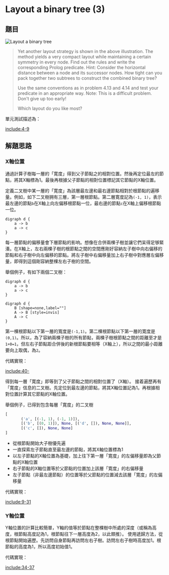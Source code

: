# Layout a binary tree (3)

## 題目

![Layout a binary tree](https://sites.google.com/site/prologsite/prolog-problems/4/p66.gif?attredirects=0)

>Yet another layout strategy is shown in the above illustration. The method yields a very compact layout while maintaining a certain symmetry in every node. Find out the rules and write the corresponding Prolog predicate. Hint: Consider the horizontal distance between a node and its successor nodes. How tight can you pack together two subtrees to construct the combined binary tree?
>
>Use the same conventions as in problem 4.13 and 4.14 and test your predicate in an appropriate way. Note: This is a difficult problem. Don't give up too early!
>
>Which layout do you like most? 

單元測試描述為：

[include:4-9](../../../tests/btree/p415_test.py)

## 解題思路

### X軸位置

通過計算子樹每一層的「寛度」得到父子節點之的相對位置。然後再定位最左的節點，將其X軸標為1。最後再根據父子節點的相對位置標記其它節點的X軸位置。

定義二叉樹中某一層的「寛度」為該層最左邊和最右邊節點相對於根節點的遍移量。例如，如下二叉樹拥有三層，第一層根節點。第二層寛度記為`(-1, 1)`，表示最左邊的節點`b`在X軸上向左偏移根節點一位，最右邊的節點`c`在X軸上偏移根節點一位。

```puml
digraph d {
    a -> b
    a -> c
}
```

每一層節點的偏移量會下層節點的影响。想像在合併兩棵子樹並讓它們呆得足够緊湊。在X軸上，左右兩棵子樹的根節點之間的空間應剛好容納左子樹中向右偏移的節點和右子樹中向左偏移的節點。將左子樹中右偏移量加上右子樹中對應層左偏移量，即得到這個剛容納整棵左右子樹的空間。

舉個例子，有如下兩個二叉樹：

```puml
digraph d {
    a -> b
    a -> c
}
```

```puml
digraph d {
    B [shape=none,label=""]
    A -> B [style=invis]
    A -> C
}
```

 第一棵根節點以下第一層的寬度是`(-1,1)`。第二棵根節點以下第一層的寛度是`(0,1)`。所以，為了容納兩棵子樹的所有節點，兩棵子樹根節點之間的距離至才是`1+0=1`，但左右子節點距合併後的新根節點要相等（X軸上），所以之間的最小距離要向上取偶，為`2`。

 代碼實現：

 [include:40-](../../../python99/btree/p415.py)

 得到每一層「寛度」即等到了父子節點之間的相對位置了（X軸）。
 接着遍歷再有「寛度」信息的二叉樹。先定位到最左邊的節點，將其X軸位置記為1。再根據相對位置計算其它節點的X軸位置。

 舉個例子，已得到包含每層「寛度」的二叉樹

 ```python
 [
        ('a', [(-1, 1), (-1, 1)]),
        [('b', [(0, 1)]), None, [('d', []), None, None]],
        [('c', []), None, None]
]
```

* 從根節點開始大子樹優先遍
* 一直探索左子節點直至最左邊的節點，將其X軸位置標為1
* 以左子節點的X軸位置為基礎，加上往下第一層「寛度」的左偏移量即為父節點的X軸位置
* 右子節點的X軸位置等於父節點的位置加上該層「寛度」的右偏移量
* 左子節點（非最左邊節點）的位置等於父節點的位置減去該層「寛度」的左偏移量

代碼實現：

[include:9-31](../../../python99/btree/p415.py)

### Y軸位置

Y軸位置的計算比較簡單，Y軸的值等於節點在整棵樹中所處的深度（或稱為高度，根節點高度記為1，根節點往下一層高度為2，以此類推）。
使用遞歸方法，從根節點開始遍歷。先訪問自身節點再訪問左右子樹。訪問左右子樹時高度加1。根節點的高度為1，所以高度初始值1。

代碼實現：

[include:34-37](../../../python99/btree/p415.py)